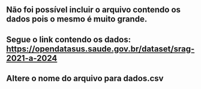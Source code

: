 ## Não foi possível incluir o arquivo contendo os dados pois o mesmo é muito grande.
## Segue o link contendo os dados: https://opendatasus.saude.gov.br/dataset/srag-2021-a-2024
## Altere o nome do arquivo para dados.csv
